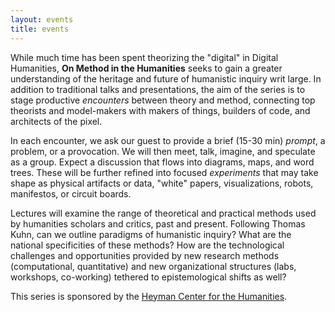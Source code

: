 ```yaml
---
layout: events
title: events
---
```

While much time has been spent theorizing the "digital" in Digital Humanities, **On Method in the Humanities** seeks to gain a greater understanding of the heritage and future of humanistic inquiry writ large. In addition to traditional talks and presentations, the aim of the series is to stage productive *encounters* between theory and method, connecting top theorists and model-makers with makers of things, builders of code, and architects of the pixel.

In each encounter, we ask our guest to provide a brief (15-30 min) *prompt*, a problem, or a provocation. We will then meet, talk, imagine, and speculate as a group. Expect a discussion that flows into diagrams, maps, and word trees. These will be further refined into focused *experiments* that may take shape as physical artifacts or data, "white" papers, visualizations, robots, manifestos, or circuit boards.

Lectures will examine the range of theoretical and practical methods used by humanities scholars and critics, past and present. Following Thomas Kuhn, can we outline paradigms of humanistic inquiry? What are the national specificities of these methods? How are the technological challenges and opportunities provided by new research methods (computational, quantitative) and new organizational structures (labs, workshops, co-working) tethered to epistemological shifts as well?

This series is sponsored by the [Heyman Center for the Humanities](heymancenter.org).